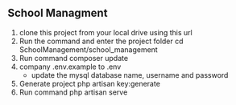 ## School Managment

1) clone this project from your local drive using this url
2) Run the command and enter the project folder cd SchoolManagement/school_management
3) Run command composer update 
4) company .env.example to .env 
    - update the mysql database name, username and password
5) Generate project php artisan key:generate
6) Run command php artisan serve